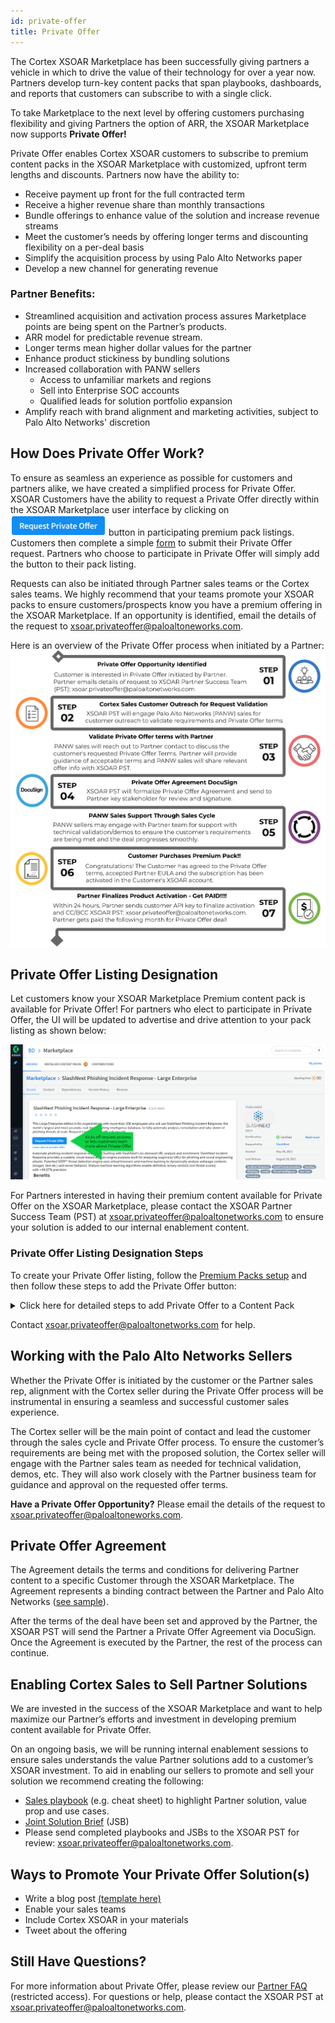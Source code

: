 ```yaml
---
id: private-offer
title: Private Offer
---
```


The Cortex XSOAR Marketplace has been successfully giving partners a vehicle in which to drive the value of their technology for over a year now. Partners develop turn-key content packs that span playbooks, dashboards, and reports that customers can subscribe to with a single click.

To take Marketplace to the next level by offering customers purchasing flexibility and giving Partners the option of ARR, the XSOAR Marketplace now supports **Private Offer!**

Private Offer enables Cortex XSOAR customers to subscribe to premium content packs in the XSOAR Marketplace with customized, upfront term lengths and discounts. Partners now have the ability to:
* Receive payment up front for the full contracted term
* Receive  a higher revenue share than monthly transactions
* Bundle offerings to enhance value of the solution and increase revenue streams
* Meet the customer’s needs by offering longer terms and discounting flexibility on a per-deal basis
* Simplify the acquisition process by using Palo Alto Networks paper 
* Develop a new channel for generating revenue

### Partner Benefits:
* Streamlined acquisition and activation process assures Marketplace points are being spent on the Partner’s products.
* ARR model for predictable revenue stream.
* Longer terms mean higher dollar values for the partner
* Enhance product stickiness by bundling solutions
* Increased collaboration with PANW sellers 
  * Access to unfamiliar markets and regions
  * Sell into Enterprise SOC accounts 
  * Qualified leads for solution portfolio expansion
* Amplify reach with brand alignment and marketing activities, subject to Palo Alto Networks' discretion

## How Does Private Offer Work? 
To ensure as seamless an experience as possible for customers and partners alike, we have created a simplified process for Private Offer. XSOAR Customers have the ability to request a Private Offer directly within the XSOAR Marketplace user interface by clicking on ![PrivateOfferButton](../doc_imgs/partners/PrivateOfferButton.png) button in participating premium pack listings. Customers then complete a simple [form](https://docs.google.com/forms/d/1vb5Rfrf_hhRoxCXs7_Q3Q6eAv6dIKL2ruuYyEhS3XLE/viewform?ts=618407de&edit_requested=true) to submit their Private Offer request. Partners who choose to participate in Private Offer will simply add the button to their pack listing. 

Requests can also be initiated through Partner sales teams or the Cortex sales teams. We highly recommend that your teams promote your XSOAR packs to ensure customers/prospects know you have a premium offering in the XSOAR Marketplace. If an opportunity is identified, email the details of the request to xsoar.privateoffer@paloaltoneworks.com. 

Here is an overview of the Private Offer process when initiated by a Partner:
<img src="../doc_imgs/partners/NewPrivateOfferPartnerSalesProcessFlow.png" width="600px;"/>

## Private Offer Listing Designation 
Let customers know your XSOAR Marketplace Premium content pack is available for Private Offer! For partners who elect to participate in Private Offer, the UI will be updated to advertise and drive attention to your pack listing as shown below:

![PrivateOffer-greenarrow](../doc_imgs/partners/PrivateOffer-greenarrow.png)

For Partners interested in having their premium content available for Private Offer on the XSOAR Marketplace, please contact the XSOAR Partner Success Team (PST) at xsoar.privateoffer@paloaltonetworks.com to ensure your solution is added to our internal enablement content.  

### Private Offer Listing Designation Steps
To create your Private Offer listing, follow the [Premium Packs setup](https://xsoar.pan.dev/docs/packs/premium_packs) and then follow these steps to add the Private Offer button:

<details>
<summary>Click here for detailed steps to add Private Offer to a Content Pack</summary>

1. In your pack directory navigate to your [Pack Readme](https://xsoar.pan.dev/docs/documentation/pack-docs#pack-readme) (`Packs/My_Pack/README.md`).
2. In top of the README file copy and paste the following Markdown text:
```markdown
[![image](https://raw.githubusercontent.com/demisto/content/master/Images/request_private_offer_button.png)](https://xsoar.pan.dev/request-private-offer)
[Learn about private offer](https://xsoar.pan.dev/private-offer-learn-more)
 ```
**Make sure to copy the text exactly as it is.**
</details>


Contact xsoar.privateoffer@paloaltonetworks.com for help. 

## Working with the Palo Alto Networks Sellers
Whether the Private Offer is initiated by the customer or the Partner sales rep, alignment with the Cortex seller during the Private Offer process will be instrumental in ensuring a seamless and successful customer sales experience.

The Cortex seller will be the main point of contact and lead the customer through the sales cycle and Private Offer process. To ensure the customer’s requirements are being met with the proposed solution, the Cortex seller will engage with the Partner sales team as needed for technical validation, demos, etc. They will also work closely with the Partner business team for guidance and approval on the requested offer terms. 

**Have a Private Offer Opportunity?** Please email the details of the request to xsoar.privateoffer@paloaltoneworks.com.

## Private Offer Agreement 
The Agreement details the terms and conditions for delivering Partner content to a specific Customer through the XSOAR Marketplace. The Agreement represents a binding contract between the Partner and Palo Alto Networks ([see sample](../doc_imgs/partners/PrivateOfferTermsAgreementSample.pdf)).

After the terms of the deal have been set and approved by the Partner, the XSOAR PST will send the Partner a Private Offer Agreement via DocuSign. Once the Agreement is executed by the Partner, the rest of the process can continue. 

## Enabling Cortex Sales to Sell Partner Solutions
We are invested in the success of the XSOAR Marketplace and want to help maximize our Partner’s efforts and investment in developing premium content available for Private Offer. 

On an ongoing basis, we will be running internal enablement sessions to ensure sales understands the value Partner solutions add to a customer’s XSOAR investment. To aid in enabling our sellers to promote and sell your solution we recommend creating the following:
* [Sales playbook](https://docs.google.com/presentation/d/1WMrFTYoN-wc8BEwFnTnetNG4-lPP3wAiD8g-W0gSMbI/edit?usp=sharing) (e.g. cheat sheet) to highlight Partner solution, value prop and use cases.
* [Joint Solution Brief](https://docs.google.com/document/d/1Hk2fCSHd6dKAQo0eEUyBx8y1oSK4j-17AcaV-pQRnf4/edit?usp=sharing) (JSB)
* Please send completed playbooks and JSBs to the XSOAR PST for review: xsoar.privateoffer@paloaltonetworks.com.

## Ways to Promote Your Private Offer Solution(s)
* Write a blog post [(template here)](https://docs.google.com/document/d/1amTRiQ2fl_wUNvfF8M4MP939PlK2x-nyCQLqzjsV_eg/edit?usp=sharing)
* Enable your sales teams
* Include Cortex XSOAR in your materials
* Tweet about the offering


## Still Have Questions? 
For more information about Private Offer, please review our [Partner FAQ](https://docs.google.com/document/d/1kUFQPKmuiJuFHNtrg6RHg4cEMeAkjGsDNPXK9Etf4eY/edit#heading=h.pe5n8bsuhdc) (restricted access). For questions or help, please contact the XSOAR PST at xsoar.privateoffer@paloaltonetworks.com. 
